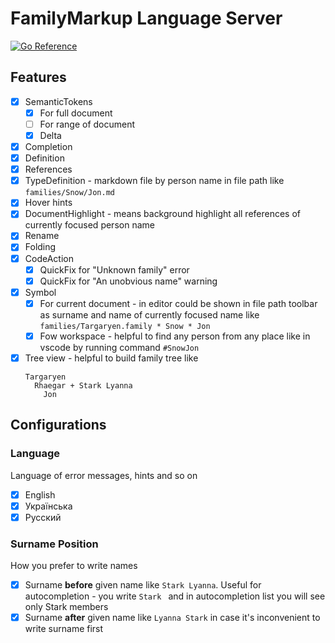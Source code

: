 # FamilyMarkup Language Server

[![Go Reference](https://pkg.go.dev/badge/github.com/redexp/familymarkup-lsp.svg)](https://pkg.go.dev/github.com/redexp/familymarkup-lsp)

## Features

- [x] SemanticTokens
  - [x] For full document
  - [ ] For range of document
  - [x] Delta
- [x] Completion
- [x] Definition
- [x] References
- [x] TypeDefinition - markdown file by person name in file path like `families/Snow/Jon.md`
- [x] Hover hints
- [x] DocumentHighlight - means background highlight all references of currently focused person name
- [x] Rename
- [x] Folding
- [x] CodeAction
  - [x] QuickFix for "Unknown family" error
  - [x] QuickFix for "An unobvious name" warning
- [x] Symbol
  - [x] For current document - in editor could be shown in file path toolbar as surname and name of currently focused name like `families/Targaryen.family * Snow * Jon`
  - [x] Fow workspace - helpful to find any person from any place like in vscode by running command `#SnowJon`
- [x] Tree view - helpful to build family tree like
    ```
    Targaryen
      Rhaegar + Stark Lyanna
        Jon
    ```

## Configurations

### Language

Language of error messages, hints and so on

- [x] English
- [x] Українська
- [x] Русский

### Surname Position

How you prefer to write names

- [x] Surname **before** given name like `Stark Lyanna`. Useful for autocompletion - you write `Stark ` and in autocompletion list you will see only Stark members
- [x] Surname **after** given name like `Lyanna Stark` in case it's inconvenient to write surname first
